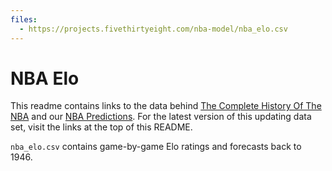 ```yaml
---
files:
  - https://projects.fivethirtyeight.com/nba-model/nba_elo.csv
---
```

# NBA Elo

This readme contains links to the data behind [The Complete History Of The NBA](https://projects.fivethirtyeight.com/complete-history-of-the-nba/) and our [NBA Predictions](https://projects.fivethirtyeight.com/2018-nba-predictions/). For the latest version of this updating data set, visit the links at the top of this README.

`nba_elo.csv` contains game-by-game Elo ratings and forecasts back to 1946.
